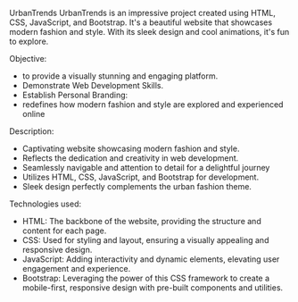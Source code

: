 UrbanTrends
UrbanTrends is an impressive project created using HTML, CSS, JavaScript, and Bootstrap. It's a beautiful website that showcases modern fashion and style. With its sleek design and cool animations, it's fun to explore. 

Objective:
- to provide a visually stunning and engaging platform.
- Demonstrate Web Development Skills.
- Establish Personal Branding:
- redefines how modern fashion and style are explored and experienced online

Description:
- Captivating website showcasing modern fashion and style.
- Reflects the dedication and creativity in web development.
- Seamlessly navigable and attention to detail for a delightful journey
- Utilizes HTML, CSS, JavaScript, and Bootstrap for development.
- Sleek design perfectly complements the urban fashion theme.

Technologies used:
- HTML: The backbone of the website, providing the structure and content for each page.
- CSS: Used for styling and layout, ensuring a visually appealing and responsive design.
- JavaScript: Adding interactivity and dynamic elements, elevating user engagement and experience.
- Bootstrap: Leveraging the power of this CSS framework to create a mobile-first, responsive design with pre-built components and utilities.
